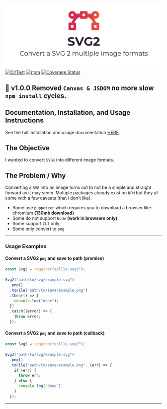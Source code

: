![Cover Image](docs/images/cover.png)

[![CI/Test](https://github.com/oslllo/svg2/actions/workflows/ci.test.yml/badge.svg)](https://github.com/oslllo/svg2/actions/workflows/ci.test.yml)
[![npm](https://img.shields.io/npm/v/oslllo-svg2)](https://www.npmjs.com/package/oslllo-svg2)
[![Coverage Status](https://img.shields.io/coveralls/github/oslllo/svg2)](https://coveralls.io/github/oslllo/svg2?branch=master)

## 🎉 v1.0.0 Removed `Canvas & JSDOM` no more slow `npm install` cycles.

## Documentation, Installation, and Usage Instructions

See the full installation and usage documentation [HERE](https://docs.oslllo.com/svg2/master/).

## The Objective

I wanted to convert `SVGs` into different image formats.

## The Problem / Why

Converting a `SVG` into an image turns out to not be a simple and straight forward as it may seem. Multiple packages already exist on `NPM` but they all come with a few caveats (that i don't like).

- Some use `puppeteer` which requires you to download a browser like chromium **(130mb download)**
- Some do not support `Node` **(work in browsers only)**
- Some support `CLI` only.
- Some only convert to `png`

---

### Usage Examples

#### Convert a SVG2 `png` and save to path (promise)

```js
const Svg2 = require("oslllo-svg2");

Svg2("path/to/svg/example.svg")
  .png()
  .toFile("path/to/save/example.png")
  .then(() => {
    console.log("done");
  })
  .catch((error) => {
    throw error;
  });
```

#### Convert a SVG2 `png` and save to path (callback)

```js
const Svg2 = require("oslllo-svg2");

Svg2("path/to/svg/example.svg")
  .png()
  .toFile("path/to/save/example.png", (err) => {
    if (err) {
      throw err;
    } else {
      console.log("done");
    }
  });
```

---
